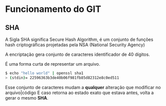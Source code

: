 # Funcionamento do GIT

## SHA
A Sigla SHA significa Secure Hash Algorithm, é um conjunto de 
funções hash criptográficas projetadas pela NSA (National Security Agency) 

A encriptação gera conjunto de caracteres identificador de 40 dígitos.

É uma forma curta de representar um arquivo.

~~~ bash
$ echo "hello world" | openssl sha1
> (stdin)= 22596363b3de40b06f981fb85d82312e8c0ed511
~~~

Esse conjunto de caracteres mudam a **qualquer** alteração que modificar 
no arquivo|código
E caso retorna ao estado exato que estava antes, volta a gerar o mesmo **SHA**.
